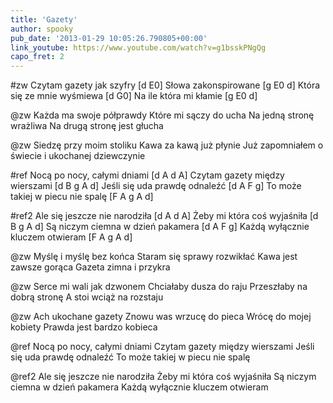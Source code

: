 ```yaml
---
title: 'Gazety'
author: spooky
pub_date: '2013-01-29 10:05:26.790805+00:00'
link_youtube: https://www.youtube.com/watch?v=g1bsskPNgQg
capo_fret: 2
---
```


#zw
Czytam gazety jak szyfry [d E0]
Słowa zakonspirowane [g E0 d]
Która się ze mnie wyśmiewa [d G0]
Na ile która mi kłamie [g E0 d]

@zw
Każda ma swoje półprawdy
Które mi sączy do ucha
Na jedną stronę wrażliwa
Na drugą stronę jest głucha

@zw
Siedzę przy moim stoliku
Kawa za kawą już płynie
Już zapomniałem o świecie
i ukochanej dziewczynie

#ref
Nocą po nocy, całymi dniami [d A d A]
Czytam gazety między wierszami [d B g A d]
Jeśli się uda prawdę odnaleźć [d A F g]
To może takiej w piecu nie spalę [F A g A d]

#ref2
Ale się jeszcze nie narodziła [d A d A]
Żeby mi która coś wyjaśniła [d B g A d]
Są niczym ciemna w dzień pakamera [d A F g]
Każdą wyłącznie kluczem otwieram [F A g A d]

@zw
Myślę i myślę bez końca
Staram się sprawy rozwikłać
Kawa jest zawsze gorąca
Gazeta zimna i przykra

@zw
Serce mi wali jak dzwonem
Chciałaby dusza do raju
Przeszłaby na dobrą stronę
A stoi wciąż na rozstaju

@zw
Ach ukochane gazety
Znowu was wrzucę do pieca
Wrócę do mojej kobiety
Prawda jest bardzo kobieca

@ref
Nocą po nocy, całymi dniami
Czytam gazety między wierszami
Jeśli się uda prawdę odnaleźć
To może takiej w piecu nie spalę

@ref2
Ale się jeszcze nie narodziła
Żeby mi która coś wyjaśniła
Są niczym ciemna w dzień pakamera
Każdą wyłącznie kluczem otwieram